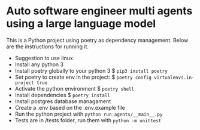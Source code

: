 # Auto software engineer multi agents using a large language model

This is a Python project using poetry as dependency management. Below are the instructions for running it.

- Suggestion to use linux
- Install any python 3
- Install poetry globally to your python 3 $ ```pip3 install poetry```
- Set poetry to create env in the project: $ ```poetry config virtualenvs.in-project true```
- Activate the python environment $ ```poetry shell```
- Install dependencies $ ```poetry install```
- Install postgres database managament
- Create a .env based on the .env.example file
- Run the python project with ```python run agents/__main__.py```
- Tests are in /tests folder, run them with ```python -m unittest```
